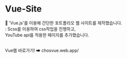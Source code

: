 # Vue-Site
🧩 'Vue.js'를 이용해 간단한 포트폴리오 웹 사이트를 제작했습니다.<br>
: Scss를 이용하여 css작업을 진행하고, <br>
YouTube api를 적용한 페이지를 추가했습니다.<br>
<br>

Vue웹 바로가기! ➡ chosvue.web.app/
